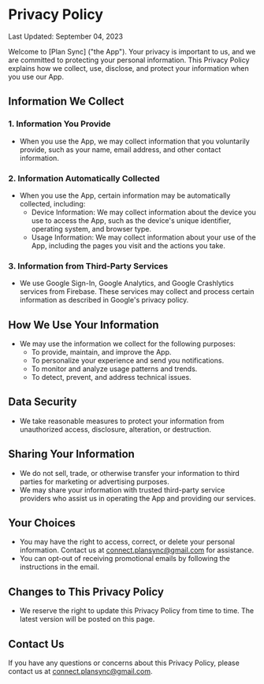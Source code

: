 # Privacy Policy

Last Updated: September 04, 2023

Welcome to [Plan Sync] ("the App"). Your privacy is important to us, and we are committed to protecting your personal information. This Privacy Policy explains how we collect, use, disclose, and protect your information when you use our App.

## Information We Collect

### 1. Information You Provide

- When you use the App, we may collect information that you voluntarily provide, such as your name, email address, and other contact information.

### 2. Information Automatically Collected

- When you use the App, certain information may be automatically collected, including:
  - Device Information: We may collect information about the device you use to access the App, such as the device's unique identifier, operating system, and browser type.
  - Usage Information: We may collect information about your use of the App, including the pages you visit and the actions you take.

### 3. Information from Third-Party Services

- We use Google Sign-In, Google Analytics, and Google Crashlytics services from Firebase. These services may collect and process certain information as described in Google's privacy policy.

## How We Use Your Information

- We may use the information we collect for the following purposes:
  - To provide, maintain, and improve the App.
  - To personalize your experience and send you notifications.
  - To monitor and analyze usage patterns and trends.
  - To detect, prevent, and address technical issues.

## Data Security

- We take reasonable measures to protect your information from unauthorized access, disclosure, alteration, or destruction.

## Sharing Your Information

- We do not sell, trade, or otherwise transfer your information to third parties for marketing or advertising purposes.
- We may share your information with trusted third-party service providers who assist us in operating the App and providing our services.

## Your Choices

- You may have the right to access, correct, or delete your personal information. Contact us at [connect.plansync@gmail.com](mailto:connect.plansync@gmail.com) for assistance.
- You can opt-out of receiving promotional emails by following the instructions in the email.

## Changes to This Privacy Policy

- We reserve the right to update this Privacy Policy from time to time. The latest version will be posted on this page.

## Contact Us

If you have any questions or concerns about this Privacy Policy, please contact us at [connect.plansync@gmail.com](mailto:connect.plansync@gmail.com).

